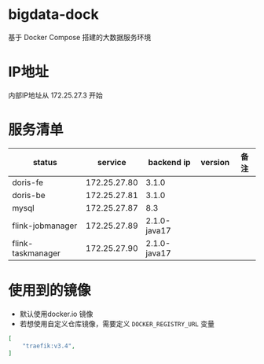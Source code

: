 # bigdata-dock

基于 Docker Compose 搭建的大数据服务环境

# IP地址
内部IP地址从 172.25.27.3 开始

# 服务清单

| status | service | backend ip | version | 备注 |
|---|---|---|---|---|
| doris-fe | 172.25.27.80 | 3.1.0 | |
| doris-be | 172.25.27.81 | 3.1.0 | |
| mysql | 172.25.27.87 | 8.3 | |
| flink-jobmanager | 172.25.27.89 | 2.1.0-java17 | |
| flink-taskmanager | 172.25.27.90 | 2.1.0-java17 | |


# 使用到的镜像
- 默认使用docker.io 镜像
- 若想使用自定义仓库镜像，需要定义 `DOCKER_REGISTRY_URL` 变量

```json
[
    "traefik:v3.4",
]
```
